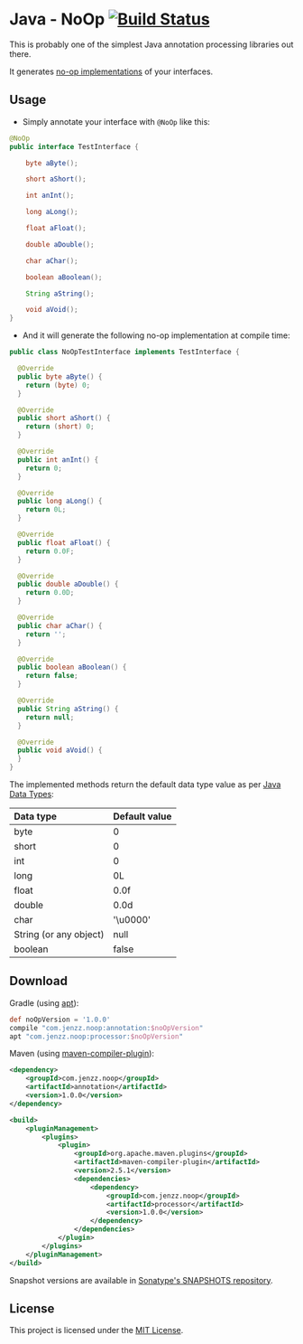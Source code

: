 Java - NoOp [![Build Status](https://travis-ci.org/jenzz/Java-NoOp.svg?branch=develop)](https://travis-ci.org/jenzz/Java-NoOp)
===========

This is probably one of the simplest Java annotation processing libraries out there.

It generates [no-op implementations](https://en.wikipedia.org/wiki/NOP) of your interfaces.

Usage
-----
* Simply annotate your interface with `@NoOp` like this:

```java
@NoOp
public interface TestInterface {

    byte aByte();

    short aShort();

    int anInt();

    long aLong();

    float aFloat();

    double aDouble();

    char aChar();

    boolean aBoolean();

    String aString();

    void aVoid();
}
```

* And it will generate the following no-op implementation at compile time:

```java
public class NoOpTestInterface implements TestInterface {

  @Override
  public byte aByte() {
    return (byte) 0;
  }

  @Override
  public short aShort() {
    return (short) 0;
  }

  @Override
  public int anInt() {
    return 0;
  }

  @Override
  public long aLong() {
    return 0L;
  }

  @Override
  public float aFloat() {
    return 0.0F;
  }

  @Override
  public double aDouble() {
    return 0.0D;
  }

  @Override
  public char aChar() {
    return ' ';
  }

  @Override
  public boolean aBoolean() {
    return false;
  }

  @Override
  public String aString() {
    return null;
  }

  @Override
  public void aVoid() {
  }
}
```

The implemented methods return the default data type value as per [Java Data Types](https://docs.oracle.com/javase/tutorial/java/nutsandbolts/datatypes.html):

| Data type               | Default value |
|:------------------------|:--------------|
| byte                    | 0             |
| short                   | 0             |
| int                     | 0             |
| long                    | 0L            |
| float                   | 0.0f          |
| double                  | 0.0d          |
| char                    | '\u0000'      |
| String (or any object)  | null          |
| boolean                 | false         |

Download
--------

Gradle (using [apt](https://bitbucket.org/hvisser/android-apt)):

```groovy
def noOpVersion = '1.0.0'
compile "com.jenzz.noop:annotation:$noOpVersion"
apt "com.jenzz.noop:processor:$noOpVersion"
```

Maven (using [maven-compiler-plugin](http://maven.apache.org/plugins/maven-compiler-plugin)):

```xml
<dependency>
    <groupId>com.jenzz.noop</groupId>
    <artifactId>annotation</artifactId>
    <version>1.0.0</version>
</dependency>

<build>
    <pluginManagement>
        <plugins>
            <plugin>
                <groupId>org.apache.maven.plugins</groupId>
                <artifactId>maven-compiler-plugin</artifactId>
                <version>2.5.1</version>
                <dependencies>
                    <dependency>
                        <groupId>com.jenzz.noop</groupId>
                        <artifactId>processor</artifactId>
                        <version>1.0.0</version>
                    </dependency>
                </dependencies>
            </plugin>
        </plugins>
    </pluginManagement>
</build>
```

Snapshot versions are available in [Sonatype's SNAPSHOTS repository](https://oss.sonatype.org/content/repositories/snapshots).

License
-------
This project is licensed under the [MIT License](https://raw.githubusercontent.com/jenzz/Java-NoOp/master/LICENSE).
